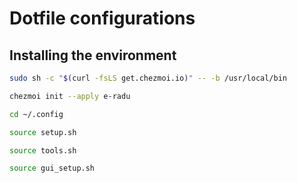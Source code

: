 # Dotfile configurations

## Installing the environment

```bash
sudo sh -c "$(curl -fsLS get.chezmoi.io)" -- -b /usr/local/bin
```
```bash
chezmoi init --apply e-radu
```
```bash
cd ~/.config
```
```bash
source setup.sh
```
```bash
source tools.sh
```
```bash
source gui_setup.sh
```
